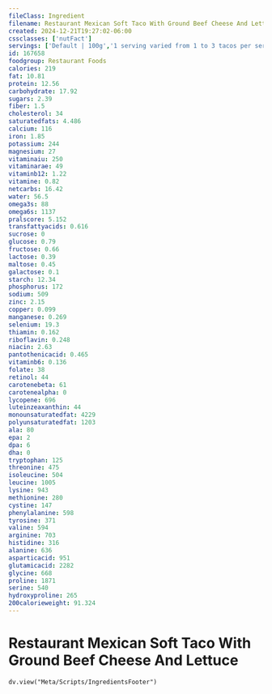 ```yaml
---
fileClass: Ingredient
filename: Restaurant Mexican Soft Taco With Ground Beef Cheese And Lettuce
created: 2024-12-21T19:27:02-06:00
cssclasses: ['nutFact']
servings: ['Default | 100g','1 serving varied from 1 to 3 tacos per serving | 281','1 taco | 134','2 taco | 279','3 taco | 389']
id: 167658
foodgroup: Restaurant Foods
calories: 219
fat: 10.81
protein: 12.56
carbohydrate: 17.92
sugars: 2.39
fiber: 1.5
cholesterol: 34
saturatedfats: 4.486
calcium: 116
iron: 1.85
potassium: 244
magnesium: 27
vitaminaiu: 250
vitaminarae: 49
vitaminb12: 1.22
vitamine: 0.82
netcarbs: 16.42
water: 56.5
omega3s: 88
omega6s: 1137
pralscore: 5.152
transfattyacids: 0.616
sucrose: 0
glucose: 0.79
fructose: 0.66
lactose: 0.39
maltose: 0.45
galactose: 0.1
starch: 12.34
phosphorus: 172
sodium: 509
zinc: 2.15
copper: 0.099
manganese: 0.269
selenium: 19.3
thiamin: 0.162
riboflavin: 0.248
niacin: 2.63
pantothenicacid: 0.465
vitaminb6: 0.136
folate: 38
retinol: 44
carotenebeta: 61
carotenealpha: 0
lycopene: 696
luteinzeaxanthin: 44
monounsaturatedfat: 4229
polyunsaturatedfat: 1203
ala: 80
epa: 2
dpa: 6
dha: 0
tryptophan: 125
threonine: 475
isoleucine: 504
leucine: 1005
lysine: 943
methionine: 280
cystine: 147
phenylalanine: 598
tyrosine: 371
valine: 594
arginine: 703
histidine: 316
alanine: 636
asparticacid: 951
glutamicacid: 2282
glycine: 668
proline: 1871
serine: 540
hydroxyproline: 265
200calorieweight: 91.324
---
```


# Restaurant Mexican Soft Taco With Ground Beef Cheese And Lettuce

```dataviewjs
dv.view("Meta/Scripts/IngredientsFooter")
```